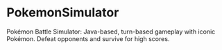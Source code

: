 # PokemonSimulator
Pokémon Battle Simulator: Java-based, turn-based gameplay with iconic Pokémon. Defeat opponents and survive for high scores. 
